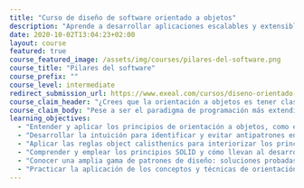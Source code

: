 ```yaml
---
title: "Curso de diseño de software orientado a objetos"
description: "Aprende a desarrollar aplicaciones escalables y extensibles aprovechando la potencia del paradigma de programación más extendido: la orientación a objetos."
date: 2020-10-02T13:04:23+02:00
layout: course
featured: true
course_featured_image: /assets/img/courses/pilares-del-software.png
course_title: "Pilares del software"
course_prefix: ""
course_level: intermediate
redirect_submission_url: https://www.exeal.com/cursos/diseno-orientado-a-objetos/programa/
course_claim_header: "¿Crees que la orientación a objetos es tener clases llenas de getters y setters? <em>Estás equivocado.</em>"
course_claim_body: "Pese a ser el paradigma de programación más extendido, también es de los más <em>maliterpretados e infrautilizados</em>. Aprovechar todo su potencial es posible aprendiendo los <em>principios, técnicas y patrones</em>."
learning_objectives:
  - "Entender y aplicar los principios de orientación a objetos, como encapsulación y polimorfismo, para escribir aplicaciones escalables y extensibles."
  - "Desarrollar la intuición para identificar y evitar antipatrones en el código, síntomas indicativos de que puede haber problemas de diseño."
  - "Aplicar las reglas object calisthenics para interiorizar los principios a la vez que se mejora inmediatamente el diseño del código."
  - "Comprender y emplear los principios SOLID y cómo llevan al desarrollo de un software más modular."
  - "Conocer una amplia gama de patrones de diseño: soluciones probadas y efectivas a problemas de diseño comunes."
  - "Practicar la aplicación de los conceptos y técnicas de orientación a objetos sobre aplicaciones de complejidad considerable."
---
```

